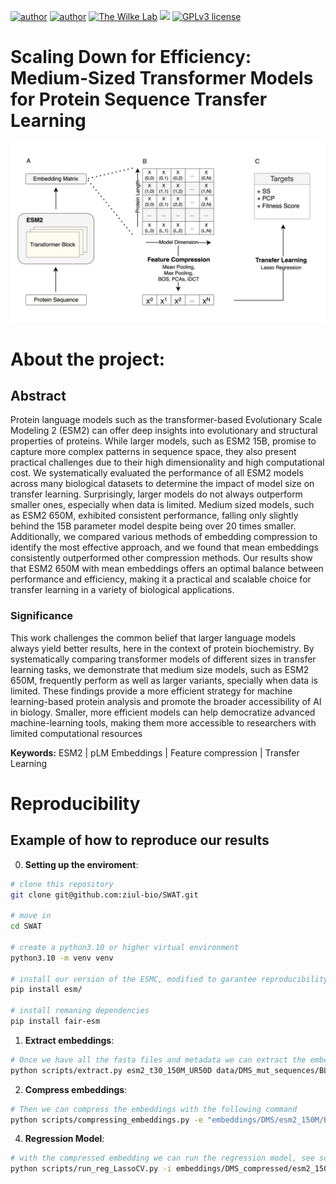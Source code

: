 [![author](https://img.shields.io/badge/author1-Luiz_Vieira-blue.svg)](https://www.linkedin.com/in/luiz-carlos-vieira-4582797b/) 
[![author](https://img.shields.io/badge/author2-Morgan_Handojo-blue.svg)](https://www.linkedin.com/in/morgan-handojo/) 
[![The Wilke Lab](https://img.shields.io/badge/Wilke-Lab-brightgreen.svg?style=flat)](https://wilkelab.org) 
[![](https://img.shields.io/badge/python-3.8+-yellow.svg)](https://www.python.org/downloads/release/python) 
[![GPLv3 license](https://img.shields.io/badge/License-GPLv3-lightgrey.svg)](http://perso.crans.org/besson/LICENSE.html)


# Scaling Down for Efficiency: Medium-Sized Transformer Models for Protein Sequence Transfer Learning
![plot](/figures/fig1_scheme.png)


# About the project:

## Abstract

Protein language models such as the  transformer-based Evolutionary Scale Modeling 2 (ESM2) can offer deep insights into evolutionary and structural properties of proteins. While larger models, such as ESM2 15B, promise to capture more complex patterns in sequence space, they also present practical challenges due to their high dimensionality and high computational cost. We systematically evaluated the performance of all ESM2 models across many biological datasets to determine the impact of model size on transfer learning. Surprisingly, larger models do not always outperform smaller ones, especially when data is limited. Medium sized models, such as ESM2 650M, exhibited consistent performance, falling only slightly behind the 15B parameter model despite being over 20 times smaller. Additionally, we compared various methods of embedding compression to identify the most effective approach, and we found that mean embeddings consistently outperformed other compression methods. Our results show that ESM2 650M with mean embeddings offers an optimal balance between performance and efficiency, making it a practical and scalable choice for transfer learning in a variety of biological applications. 


### Significance

This work challenges the common belief that larger language models always yield better results, here in the context of protein biochemistry. By systematically comparing transformer models of different sizes in transfer learning tasks, we demonstrate that medium size models, such as ESM2 650M, frequently perform as well as larger variants, specially when data is limited. These findings provide a more efficient strategy for machine learning-based protein analysis and promote the broader accessibility of AI in biology. Smaller, more efficient models can help democratize advanced machine-learning tools, making them more accessible to researchers with limited computational resources


**Keywords:** ESM2 | pLM Embeddings | Feature compression | Transfer Learning 




# Reproducibility

## Example of how to reproduce our results

0. **Setting up the enviroment**:

```bash
# clone this repository
git clone git@github.com:ziul-bio/SWAT.git

# move in
cd SWAT

# create a python3.10 or higher virtual environment
python3.10 -m venv venv

# install our version of the ESMC, modified to garantee reproducibility. See methods.
pip install esm/

# install remaning dependencies
pip install fair-esm
```

1. **Extract embeddings**:  
```bash
# Once we have all the fasta files and metadata we can extract the embeddings for each fasta.
python scripts/extract.py esm2_t30_150M_UR50D data/DMS_mut_sequences/BLAT_ECOLX_Ostermeier2014_muts.fasta embeddings/DMS/BLAT_ECOLX_Ostermeier2014_esm2_150M --repr_layers 30 --include bos mean per_tok
```

2. **Compress embeddings**:  
```bash
# Then we can compress the embeddings with the following command
python scripts/compressing_embeddings.py -e "embeddings/DMS/esm2_150M/BLAT_ECOLX_Ostermeier2014/" -o "embeddings/DMS_compressed/esm2_150M/BLAT_ECOLX_Ostermeier2014/" -c mean -l 30
```

4. **Regression Model**:  
```bash
# with the compressed embedding we can run the regression model, see script for more details
python scripts/run_reg_LassoCV.py -i embeddings/DMS_compressed/esm2_150M/BLAT_ECOLX_Ostermeier2014/embed_layer_30_mean.pkl -m data/DMS_metadata/BLAT_ECOLX_Ostermeier2014_metadata.csv -o results/lassoCV/DMS/esm2_150M/BLAT_ECOLX_Ostermeier2014_esm2_150M_mean.csv
```

